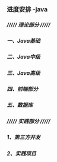 ### 进度安排 -java

##### ///// 理论部分 /////

##### 一、Java基础



##### 二、Java中级



##### 三、Java高级



##### 四、前端部分



##### 五、数据库



##### ///// 实践部分 /////

##### 1、第三方开发

##### 2、实践项目

